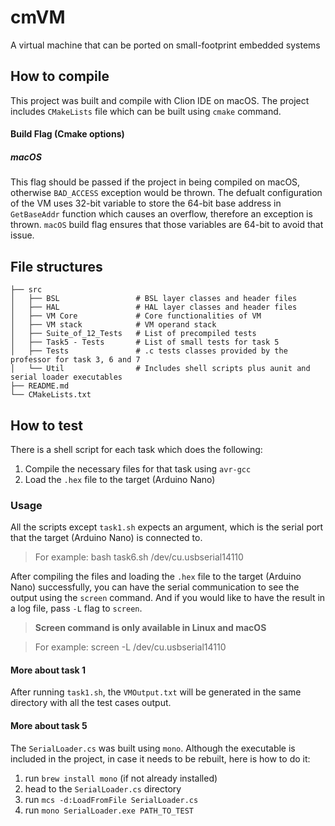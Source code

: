 # cmVM
A virtual machine that can be ported on small-footprint embedded systems

## How to compile
This project was built and compile with Clion IDE on macOS.
The project includes `CMakeLists` file which can be built using `cmake` command.
#### Build Flag (Cmake options)
##### macOS
This flag should be passed if the project in being compiled on macOS, otherwise `BAD_ACCESS` exception would be thrown. The defualt configuration of the VM uses 32-bit variable to store the 64-bit base address in `GetBaseAddr` function which causes an overflow, therefore an exception is thrown. `macOS` build flag ensures that those variables are 64-bit to avoid that issue.

## File structures
    ├── src
    │   ├── BSL                 # BSL layer classes and header files
    │   ├── HAL                 # HAL layer classes and header files
    │   ├── VM Core             # Core functionalities of VM
    │   ├── VM stack            # VM operand stack
    │   ├── Suite_of_12_Tests   # List of precompiled tests
    │   ├── Task5 - Tests       # List of small tests for task 5
    │   ├── Tests               # .c tests classes provided by the professor for task 3, 6 and 7
    │   └── Util                # Includes shell scripts plus aunit and serial loader executables
    ├── README.md
    └── CMakeLists.txt

## How to test
There is a shell script for each task which does the following:
1.  Compile the necessary files for that task using `avr-gcc`
2.  Load the `.hex` file to the target (Arduino Nano)

### Usage
All the scripts except `task1.sh` expects an argument, which is the serial port that the target (Arduino Nano) is connected to. 
> For example: bash task6.sh /dev/cu.usbserial14110

After compiling the files and loading the `.hex` file to the target (Arduino Nano) successfully, you can have the serial communication to see the output using the `screen` command. And if you would like to have the result in a log file, pass `-L` flag to `screen`.

> **Screen command is only available in Linux and macOS**

> For example: screen -L /dev/cu.usbserial14110

#### More about task 1
After running `task1.sh`, the `VMOutput.txt` will be generated in the same directory with all the test cases output.

#### More about task 5
The `SerialLoader.cs` was built using `mono`. Although the executable is included in the project, in case it needs to be rebuilt, here is how to do it:
1. run `brew install mono` (if not already installed)
2. head to the `SerialLoader.cs` directory
3. run `mcs -d:LoadFromFile SerialLoader.cs`
4. run `mono SerialLoader.exe PATH_TO_TEST`
